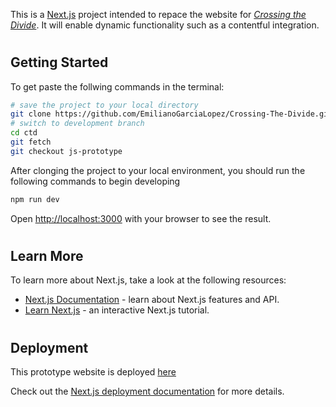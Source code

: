 This is a [Next.js](https://nextjs.org/) project intended to repace the website for *[Crossing the Divide](crossing-the-divide.org)*. It will  enable dynamic functionality such as a contentful integration.
#
## Getting Started

To get paste the follwing commands in the terminal:
```bash
# save the project to your local directory
git clone https://github.com/EmilianoGarciaLopez/Crossing-The-Divide.git ctd
# switch to development branch
cd ctd
git fetch
git checkout js-prototype
```

After clonging the project to your local environment, you should run the following commands to begin developing
```bash
npm run dev
```

Open [http://localhost:3000](http://localhost:3000) with your browser to see the result.

#
## Learn More

To learn more about Next.js, take a look at the following resources:

- [Next.js Documentation](https://nextjs.org/docs) - learn about Next.js features and API.
- [Learn Next.js](https://nextjs.org/learn) - an interactive Next.js tutorial.

#
## Deployment

This prototype website is deployed [here](https://crossing-the-divide.vercel.app)

Check out the [Next.js deployment documentation](https://nextjs.org/docs/deployment) for more details.
